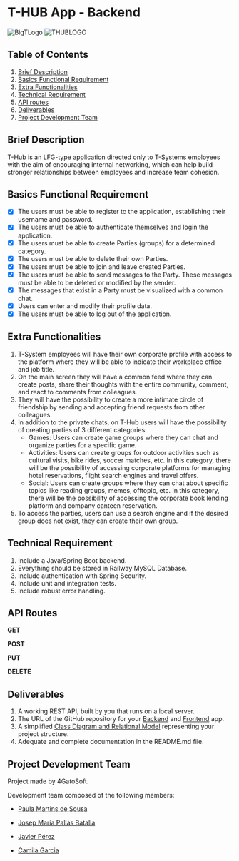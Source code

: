 # T-HUB App - Backend 

![BigTLogo](https://user-images.githubusercontent.com/89463715/235101307-15c79695-86ae-4e2c-9740-57d165e11fae.png)
![THUBLOGO](https://user-images.githubusercontent.com/89463715/235101324-59f79778-0a1c-4329-bfc8-7ea5e361271a.png)

## Table of Contents
1. [Brief Description](#brief-description)
2. [Basics Functional Requirement](#basics-functional-requirement)
3. [Extra Functionalities](#extra-functionalities)
4. [Technical Requirement](#technical-requirement)
5. [API routes](#api-routes)
6. [Deliverables](#deliverables)
7. [Project Development Team](#project-development-team)

## Brief Description

T-Hub is an LFG-type application directed only to T-Systems employees with the aim of encouraging internal networking, which can help build stronger relationships between employees and increase team cohesion. 

## Basics Functional Requirement

- [x] The users must be able to register to the application, establishing their username and password.
- [x] The users must be able to authenticate themselves and login the application.
- [x] The users must be able to create Parties (groups) for a determined category.
- [x] The users must be able to delete their own Parties.
- [x] The users must be able to join and leave created Parties.
- [x] The users must be able to send messages to the Party. These messages must be able to be deleted or modified by the sender.
- [x] The messages that exist in a Party must be visualized with a common chat.
- [x] Users can enter and modify their profile data.
- [x] The users must be able to log out of the application.

## Extra Functionalities

1. T-System employees will have their own corporate profile with access to the platform where they will be able to indicate their workplace office and job title.
2. On the main screen they will have a common feed where they can create posts, share their thoughts with the entire community, comment, and react to comments from colleagues.
3. They will have the possibility to create a more intimate circle of friendship by sending and accepting friend requests from other colleagues.
4. In addition to the private chats, on T-Hub users will have the possibility of creating parties of 3 different categories:
    - Games: Users can create game groups where they can chat and organize parties for a specific game.
    - Activities: Users can create groups for outdoor activities such as cultural visits, bike rides, soccer matches, etc. In this category, there will be the possibility of accessing corporate platforms for managing hotel reservations, flight search engines and travel offers.
    - Social: Users can create groups where they can chat about specific topics like reading groups, memes, offtopic, etc. In this category, there will be the possibility of accessing the corporate book lending platform and company canteen reservation.
5. To access the parties, users can use a search engine and if the desired group does not exist, they can create their own group.


## Technical Requirement

1. Include a Java/Spring Boot backend.
2. Everything should be stored in Railway MySQL Database.
3. Include authentication with Spring Security.
4. Include unit and integration tests.
5. Include robust error handling.

## API Routes

**GET**
        
   
    
 **POST**
    
    
        
 **PUT** 
 
    
    
 **DELETE**
    
   

## Deliverables

1. A working REST API, built by you that runs on a local server.
2. The URL of the GitHub repository for your [Backend](https://github.com/PaulaSousa2014/CJJP-THub-Back-End) and [Frontend](https://github.com/PaulaSousa2014/CJJP-THub-Front-End.git) app.
3. A simplified [Class Diagram and Relational Model](https://drive.google.com/file/d/1Qy4kVExdkdQS_5o8tQ0kqkxAjktorobw/view?usp=sharing) representing your project structure.
4. Adequate and complete documentation in the README.md file.

## Project Development Team

Project made by 4GatoSoft. 

Development team composed of the following members:

  - [Paula Martins de Sousa](https://github.com/PaulaSousa2014)


  - [Josep Maria Pallàs Batalla](https://github.com/BasementHalfStackDev)


  - [Javier Pérez](https://github.com/jvprz)


  - [Camila Garcia](https://github.com/camilagarcia36)

